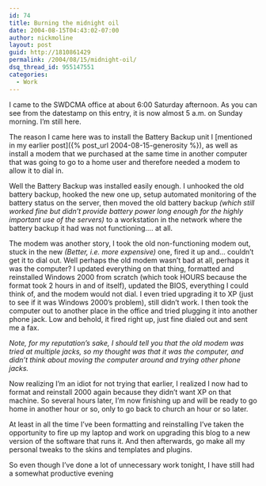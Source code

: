 ```yaml
---
id: 74
title: Burning the midnight oil
date: 2004-08-15T04:43:02-07:00
author: nickmoline
layout: post
guid: http://1810861429
permalink: /2004/08/15/midnight-oil/
dsq_thread_id: 955147551
categories:
  - Work
---
```

I came to the SWDCMA office at about 6:00 Saturday afternoon. As you can see from the datestamp on this entry, it is now almost 5 a.m. on Sunday morning. I&#8217;m still here.

<!--more-->

The reason I came here was to install the Battery Backup unit I [mentioned in my earlier post]({% post_url 2004-08-15-generosity %}), as well as install a modem that we purchased at the same time in another computer that was going to go to a home user and therefore needed a modem to allow it to dial in.

Well the Battery Backup was installed easily enough. I unhooked the old battery backup, hooked the new one up, setup automated monitoring of the battery status on the server, then moved the old battery backup _(which still worked fine but didn&#8217;t provide battery power long enough for the highly important use of the servers)_ to a workstation in the network where the battery backup it had was not functioning&#8230;. at all.

The modem was another story, I took the old non-functioning modem out, stuck in the new _(Better, i.e. more expensive)_ one, fired it up and&#8230; couldn&#8217;t get it to dial out. Well perhaps the old modem wasn&#8217;t bad at all, perhaps it was the computer? I updated everything on that thing, formatted and reinstalled Windows 2000 from scratch (which took HOURS because the format took 2 hours in and of itself), updated the BIOS, everything I could think of, and the modem would not dial. I even tried upgrading it to XP (just to see if it was Windows 2000&#8217;s problem), still didn&#8217;t work. I then took the computer out to another place in the office and tried plugging it into another phone jack. Low and behold, it fired right up, just fine dialed out and sent me a fax.

_Note, for my reputation&#8217;s sake, I should tell you that the old modem was tried at multiple jacks, so my thought was that it was the computer, and didn&#8217;t think about moving the computer around and trying other phone jacks._

Now realizing I&#8217;m an idiot for not trying that earlier, I realized I now had to format and reinstall 2000 again because they didn&#8217;t want XP on that machine. So several hours later, I&#8217;m now finishing up and will be ready to go home in another hour or so, only to go back to church an hour or so later.

At least in all the time I&#8217;ve been formatting and reinstalling I&#8217;ve taken the opportunity to fire up my laptop and work on upgrading this blog to a new version of the software that runs it. And then afterwards, go make all my personal tweaks to the skins and templates and plugins.

So even though I&#8217;ve done a lot of unnecessary work tonight, I have still had a somewhat productive evening
